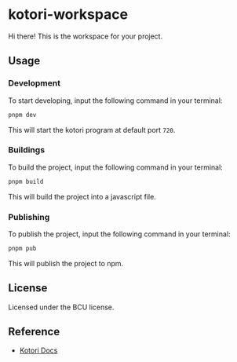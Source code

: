 # kotori-workspace

Hi there! This is the workspace for your project.

## Usage

### Development

To start developing, input the following command in your terminal:

```bash
pnpm dev
```

This will start the kotori program at default port `720`.

### Buildings

To build the project, input the following command in your terminal:

```bash
pnpm build
```

This will build the project into a javascript file.

### Publishing

To publish the project, input the following command in your terminal:

```bash
pnpm pub
```

This will publish the project to npm.

## License

Licensed under the BCU license.

## Reference

- [Kotori Docs](https://kotori.js.org/)

